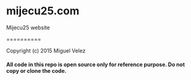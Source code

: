 # mijecu25.com

Mijecu25 website

==========

Copyright (c) 2015 Miguel Velez

#### All code in this repo is open source only for reference purpose. **Do not copy or clone the code.**
